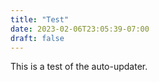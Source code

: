 ```yaml
---
title: "Test"
date: 2023-02-06T23:05:39-07:00
draft: false
---
```

This is a test of the auto-updater.

